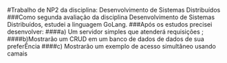 #Trabalho de NP2 da disciplina: Desenvolvimento de Sistemas Distribuídos
###Como segunda avaliação  da disciplina Desenvolvimento de Sistemas Distribuídos, estudei a linguagem GoLang. 
###Após os estudos precisei desenvolver:
####a) Um servidor  simples que atenderá requisições ;
####b)Mostrarão um CRUD em um banco de dados de dados  de sua preferÊncia 
####c) Mostrarão um exemplo de acesso simultâneo usando camais
